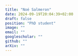 ```yaml
---
title: "Noé Salmeron"
date: 2024-09-19T20:04:39+02:00
draft: false
position: "PhD student"
image: ""
email: ""
googlescholar: ""
github: ""
arXiv: ""
---
```


